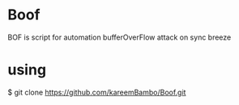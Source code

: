 # Boof
BOF is script for automation bufferOverFlow attack on sync breeze


# using 
$ git clone https://github.com/kareemBambo/Boof.git

